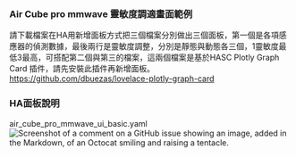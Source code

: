 ### Air Cube pro mmwave 靈敏度調適畫面範例
請下載檔案在HA用新增面板方式把三個檔案分別做出三個面板，第一個是各項感應器的偵測數據，最後兩行是靈敏度調整，分別是靜態與動態各三個，1靈敏度最低3最高，可搭配第二個與第三的檔案，這兩個檔案是基於HASC Plotly Graph Card 插件，請先安裝此插件再新增面板。https://github.com/dbuezas/lovelace-plotly-graph-card
### HA面板說明
air_cube_pro_mmwave_ui_basic.yaml
![Screenshot of a comment on a GitHub issue showing an image, added in the Markdown, of an Octocat smiling and raising a tentacle.](/081733.png)
